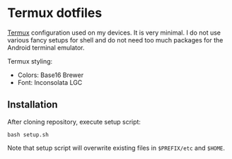# Termux dotfiles

[Termux](https://github.com/termux/termux-app) configuration used on my devices.
It is very minimal. I do not use various fancy setups for shell and do not need
too much packages for the Android terminal emulator.

Termux styling:

* Colors: Base16 Brewer
* Font: Inconsolata LGC

## Installation

After cloning repository, execute setup script:
```
bash setup.sh
```

Note that setup script will overwrite existing files in `$PREFIX/etc` and `$HOME`.
